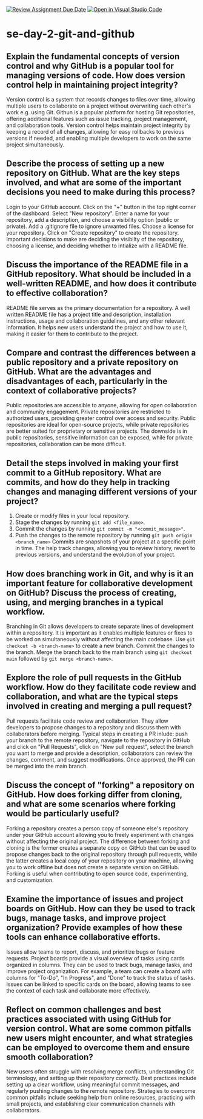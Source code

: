 [![Review Assignment Due Date](https://classroom.github.com/assets/deadline-readme-button-22041afd0340ce965d47ae6ef1cefeee28c7c493a6346c4f15d667ab976d596c.svg)](https://classroom.github.com/a/8wgCKhpZ)
[![Open in Visual Studio Code](https://classroom.github.com/assets/open-in-vscode-2e0aaae1b6195c2367325f4f02e2d04e9abb55f0b24a779b69b11b9e10269abc.svg)](https://classroom.github.com/online_ide?assignment_repo_id=16972346&assignment_repo_type=AssignmentRepo)
# se-day-2-git-and-github
## Explain the fundamental concepts of version control and why GitHub is a popular tool for managing versions of code. How does version control help in maintaining project integrity? 

Version control is a system that records changes to files over time, allowing multiple users to collaborate on a project without overwriting each other's work e.g. using Git. Githun is a popular platform for hosting Git repositories, offering additional features such as issue tracking, project management, and collaboration tools. Version control helps maintain project integrity by keeping a record of all changes, allowing for easy rollbacks to previous versions if needed, and enabling multiple developers to work on the same project simultaneously.

## Describe the process of setting up a new repository on GitHub. What are the key steps involved, and what are some of the important decisions you need to make during this process? 

Login to your GitHub account. Click on the "+" button in the top right corner of the dashboard. Select "New repository". Enter a name for your repository, add a description, and choose a visibility option (public or private). Add a .gitignore file to ignore unwanted files. Choose a license for your repository. Click on "Create repository" to create the repository. Important decisions to make are deciding the visibilty of the repository, choosing a license, and deciding whether to intialize with a README file.

## Discuss the importance of the README file in a GitHub repository. What should be included in a well-written README, and how does it contribute to effective collaboration?

README file serves as the primary documentation for a repository. A well written README file has a project title and description, installation instructions, usage and collaboration guidelines, and any other relevant information. It helps new users understand the project and how to use it, making it easier for them to contribute to the project.

## Compare and contrast the differences between a public repository and a private repository on GitHub. What are the advantages and disadvantages of each, particularly in the context of collaborative projects?

Public repositories are accessible to anyone, allowing for open  collaboration and community engagement. Private repositories are restricted to authorized users, providing greater control over access and security. Public repositories are ideal for open-source projects, while private repositories are better suited for proprietary or sensitive  projects. The downside is in public repositories, sensitive information can be exposed, while for private repositories, collaboration can be more difficult.

## Detail the steps involved in making your first commit to a GitHub repository. What are commits, and how do they help in tracking changes and managing different versions of your project?

1. Create or modify files in your local repository.
2. Stage the changes by running `git add <file_name>`.
3. Commit the changes by running `git commit -m "<commit_message>"`.
4. Push the changes to the remote repository by running `git push origin <branch_name>`
Commits are snapshots of your project at a specific point in time. The help track changes, allowing you to review history, revert to previous versions, and understand the evolution of your project.

## How does branching work in Git, and why is it an important feature for collaborative development on GitHub? Discuss the process of creating, using, and merging branches in a typical workflow.

Branching in Git allows developers to create separate lines of development within a repository. It is important as it enables multiple features or fixes to be worked on simultaneously without affecting the main codebase.
Use `git checkout -b <branch-name>` to create a new branch. Commit the changes to the branch. Merge the branch back to the main branch using `git checkout main` followed by `git merge <branch-name>`. 

## Explore the role of pull requests in the GitHub workflow. How do they facilitate code review and collaboration, and what are the typical steps involved in creating and merging a pull request?

Pull requests facilitate code review and collaboration. They allow developers to propose changes to a repository and discuss them with collaborators before merging. Typical steps in creating a PR inlude: push your branch to the remote repository, navigate to the repository in GitHub and click on "Pull Requests", click on "New pull request", select the branch you want to merge and provide a description, collaborators can review the changes, comment, and suggest modifications. Once approved, the PR can be merged into the main branch.

## Discuss the concept of "forking" a repository on GitHub. How does forking differ from cloning, and what are some scenarios where forking would be particularly useful?

Forking a repository creates a person copy of someone else's repository under your GitHub account allowing you to freely experiment with changes without affecting the original project. The difference between forking and cloning is the former creates a separate copy on GitHub that can be used to propose changes back to the original repository through pull requests, while the latter creates a local copy of your repository on your machine, allowing you to work offline but does not create a separate version on GitHub. Forking is useful when contributing to open source code, experimenting, and customization.

## Examine the importance of issues and project boards on GitHub. How can they be used to track bugs, manage tasks, and improve project organization? Provide examples of how these tools can enhance collaborative efforts.

Issues allow teams to report, discuss, and prioritize bugs or feature requests. Project boards provide a visual overview of tasks using cards organized in columns. They can be used to track bugs, manage tasks, and improve project organization. For example, a team can create a board with columns for "To-Do", "In Progress", and "Done" to track the status  of tasks. Issues can be linked to specific cards on the board, allowing teams to see the context of each task and collaborate more effectively.

## Reflect on common challenges and best practices associated with using GitHub for version control. What are some common pitfalls new users might encounter, and what strategies can be employed to overcome them and ensure smooth collaboration?

New users often struggle with resolving merge conflicts, understanding Git terminology, and setting up their repository correctly. Best practices include setting up a clear workflow, using meaningful commit messages, and regularly pushing changes to the remote repository. Strategies to overcome common pitfalls include seeking help from online resources, practicing with small projects, and establishing clear communication channels with collaborators. 
